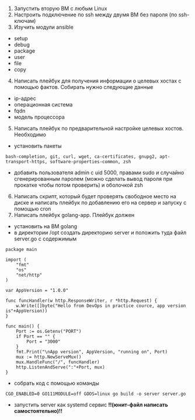 1) Запустить вторую ВМ с любым Linux
2) Настроить подключение по ssh между двумя ВМ без пароля (по ssh-ключам)
3) Изучить модули ansible
- setup
- debug
- package
- user
- file
- copy
4) Написать плейбук для получения информации о целевых хостах с помощью фактов. Собирать нужно следующие данные
- ip-адрес
- операционная система
- fqdn
- модель процессора
5) Написать плейбук по предварительной настройке целевых хостов. Необходимо
- установить пакеты 
```
bash-completion, git, curl, wget, ca-certificates, gnupg2, apt-transport-https, software-properties-common, zsh
```
- добавить пользователя admin с uid 5000, правами sudo и случайно сгенерированным паролем (можно сделать вывод пароля при прокатке чтобы потом проверить) и оболочкой zsh
6) Написать скрипт, который будет проверять свободное место на диске и написать плейбук по добавлению его на сервер и запуску с помощью cron
7) Написать плейбук golang-app. Плейбук должен
- установить на ВМ golang
- в директории /opt создать директорию server и положить туда файл server.go с содержимым
```
package main

import (
	"fmt"
	"os"
	"net/http"
)

var AppVersion = "1.0.0"

func funcHandler(w http.ResponseWriter, r *http.Request) {
	w.Write([]byte("Hello from DevOps in practice cource, app version is"+AppVersion))
}

func main() {
	Port := os.Getenv("PORT")
	if Port == "" {
		Port = "3000"
	}
	fmt.Print("\nApp version", AppVersion, "running on", Port)
	mux := http.NewServeMux()
	mux.HandleFunc("/", funcHandler)
	http.ListenAndServe(":"+Port, mux)
}
```
- собрать код с помощью команды
```
CGO_ENABLED=0 GO111MODULE=off GOOS=linux go build -o server server.go
```
- запустить server как systemd сервис __!!(юнит-файл написать самостоятельно)!!__
